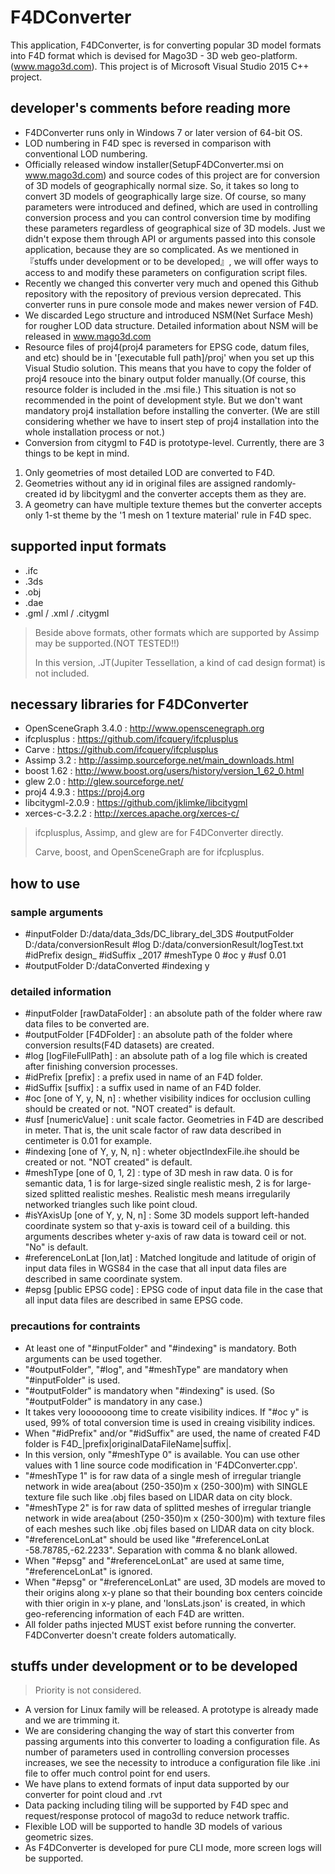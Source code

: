 # F4DConverter
This application, F4DConverter, is for converting popular 3D model formats into F4D format
which is devised for Mago3D - 3D web geo-platform. (www.mago3d.com).
This project is of Microsoft Visual Studio 2015 C++ project.

## developer's comments before reading more ##
- F4DConverter runs only in Windows 7 or later version of 64-bit OS.
- LOD numbering in F4D spec is reversed in comparison with conventional LOD numbering.
- Officially released window installer(SetupF4DConverter.msi on www.mago3d.com) and source codes of this project are for conversion of 3D models of geographically normal size.
So, it takes so long to convert 3D models of geographically large size. Of course, so many parameters were introduced and defined, which are used in controlling conversion process
and you can control conversion time by modifing these parameters regardless of geographical size of 3D models. Just we didn't expose them through API or arguments passed into
this console application, because they are so complicated. As we mentioned in 『stuffs under development or to be developed』, we will offer ways to access to and modify these
parameters on configuration script files.
- Recently we changed this converter very much and opened this Github repository with the repository of previous version deprecated.
  This converter runs in pure console mode and makes newer version of F4D.
- We discarded Lego structure and introduced NSM(Net Surface Mesh) for rougher LOD data structure. Detailed information about NSM will be released in www.mago3d.com
- Resource files of proj4(proj4 parameters for EPSG code, datum files, and etc) should be in '[executable full path]/proj' when you set up this Visual Studio solution.
This means that you have to copy the folder of proj4 resouce into the binary output folder manually.(Of course, this resource folder is included in the .msi file.)
This situation is not so recommended in the point of development style. But we don't want mandatory proj4 installation before installing the converter.
(We are still considering whether we have to insert step of proj4 installation into the whole installation process or not.)
- Conversion from citygml to F4D is prototype-level. Currently, there are 3 things to be kept in mind.  
 1. Only geometries of most detailed LOD are converted to F4D.  
 2. Geometries without any id in original files are assigned randomly-created id by libcitygml and the converter accepts them as they are.  
 3. A geometry can have multiple texture themes but the converter accepts only 1-st theme by the '1 mesh on 1 texture material' rule in F4D spec.

## supported input formats ##
- .ifc
- .3ds
- .obj
- .dae
- .gml / .xml / .citygml

> Beside above formats, other formats which are supported by Assimp may be supported.(NOT TESTED!!)
>
> In this version, .JT(Jupiter Tessellation, a kind of cad design format) is not included.

## necessary libraries for F4DConverter ##
- OpenSceneGraph 3.4.0 : http://www.openscenegraph.org
- ifcplusplus : https://github.com/ifcquery/ifcplusplus
- Carve : https://github.com/ifcquery/ifcplusplus
- Assimp 3.2 : http://assimp.sourceforge.net/main_downloads.html
- boost 1.62 : http://www.boost.org/users/history/version_1_62_0.html
- glew 2.0 : http://glew.sourceforge.net/
- proj4 4.9.3 : https://proj4.org
- libcitygml-2.0.9 : https://github.com/jklimke/libcitygml
- xerces-c-3.2.2 : http://xerces.apache.org/xerces-c/

> ifcplusplus, Assimp, and glew are for F4DConverter directly.  
>
> Carve, boost, and OpenSceneGraph are for ifcplusplus.

## how to use ##
### sample arguments ###
- #inputFolder D:/data/data_3ds/DC_library_del_3DS #outputFolder D:/data/conversionResult #log D:/data/conversionResult/logTest.txt #idPrefix design_ #idSuffix _2017 #meshType 0 #oc y #usf 0.01
- #outputFolder D:/dataConverted #indexing y
### detailed information ###
- #inputFolder [rawDataFolder] : an absolute path of the folder where raw data files to be converted are.
- #outputFolder [F4DFolder] : an absolute path of the folder where conversion results(F4D datasets) are created.
- #log [logFileFullPath] : an absolute path of a log file which is created after finishing conversion processes.
- #idPrefix [prefix] : a prefix used in name of an F4D folder.
- #idSuffix [suffix] : a suffix used in name of an F4D folder.
- #oc [one of Y, y, N, n] : whether visibility indices for occlusion culling should be created or not. "NOT created" is default.
- #usf [numericValue] : unit scale factor. Geometries in F4D are described in meter. That is, the unit scale factor of raw data described in centimeter is 0.01 for example.
- #indexing [one of Y, y, N, n] : wheter objectIndexFile.ihe should be created or not. "NOT created" is default.
- #meshType [one of 0, 1, 2] : type of 3D mesh in raw data. 0 is for semantic data, 1 is for large-sized single realistic mesh, 2 is for large-sized splitted realistic meshes. Realistic mesh means irregularily networked triangles such like point cloud.
- #isYAxisUp [one of Y, y, N, n] : Some 3D models support left-handed coordinate system so that y-axis is toward ceil of a building. this arguments describes wheter y-axis of raw data is toward ceil or not. "No" is default.
- #referenceLonLat [lon,lat] : Matched longitude and latitude of origin of input data files in WGS84 in the case that all input data files are described in same coordinate system.   
- #epsg [public EPSG code] : EPSG code of input data file in the case that all input data files are described in same EPSG code.

### precautions for contraints ###
- At least one of "#inputFolder" and "#indexing" is mandatory. Both arguments can be used together.
- "#outputFolder", "#log", and "#meshType"  are mandatory when "#inputFolder" is used.
- "#outputFolder" is mandatory when "#indexing" is used. (So "#outputFolder" is mandatory in any case.)
- It takes very looooooong time to create visibility indices. If "#oc y" is used, 99% of total conversion time is used in creaing visibility indices.
- When "#idPrefix" and/or "#idSuffix" are used, the name of created F4D folder is F4D_|prefix|originalDataFileName|suffix|.
- In this version, only "#meshType 0" is available. You can use other values with 1 line source code modification in 'F4DConverter.cpp'.
- "#meshType 1" is for raw data of a single mesh of irregular triangle network in wide area(about (250-350)m x (250-300)m) with SINGLE texture file such like .obj files based on LIDAR data on city block.
- "#meshType 2" is for raw data of splitted meshes of irregular triangle network in wide area(about (250-350)m x (250-300)m) with texture files of each meshes such like .obj files based on LIDAR data on city block.
- "#referenceLonLat" should be used like "#referenceLonLat -58.78785,-62.2233". Separation with comma & no blank allowed.
- When "#epsg" and "#referenceLonLat" are used at same time, "#referenceLonLat" is ignored.
- When "#epsg" or "#referenceLonLat" are used, 3D models are moved to their origins along x-y plane so that their bounding box centers coincide with thier origin in x-y plane, and
  'lonsLats.json' is created, in which geo-referencing information of each F4D are written.
- All folder paths injected MUST exist before running the converter. F4DConverter doesn't create folders automatically.

## stuffs under development or to be developed ##
> Priority is not considered.
- A version for Linux family will be released. A prototype is already made and we are trimming it.
- We are considering changing the way of start this converter from passing arguments into this converter to loading a configuration file. As number of parameters used in controlling conversion processes increases, we see the necessity to introduce a configuration file like .ini file to offer much control point for end users.
- We have plans to extend formats of input data supported by our converter for point cloud and .rvt
- Data packing including tiling will be supported by F4D spec and request/response protocol of mago3d to reduce network traffic.
- Flexible LOD will be supported to handle 3D models of various geometric sizes.
- As F4DConverter is developed for pure CLI mode, more screen logs will be supported.
